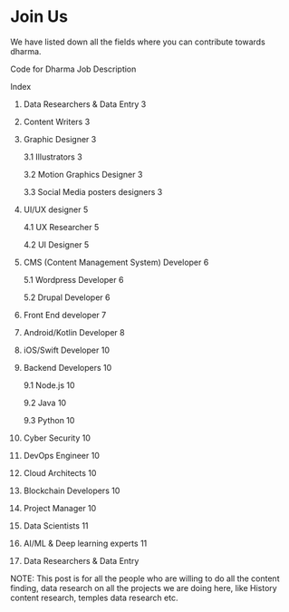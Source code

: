 # Join Us



We have listed down all the fields where you can contribute towards dharma.





Code for Dharma Job Description

Index

1. Data Researchers & Data Entry        3
2. Content Writers        3
3. Graphic Designer        3

   3.1 Illustrators        3

   3.2 Motion Graphics Designer        3

   3.3 Social Media posters designers        3

4. UI/UX designer        5

   4.1 UX Researcher        5

   4.2 UI Designer        5

5. CMS \(Content Management System\) Developer        6

   5.1 Wordpress Developer        6

   5.2 Drupal Developer        6

6. Front End developer        7
7. Android/Kotlin Developer        8
8. iOS/Swift Developer        10
9. Backend Developers        10

   9.1 Node.js        10

   9.2 Java        10

   9.3 Python        10

10. Cyber Security        10
11. DevOps Engineer        10
12. Cloud Architects        10
13. Blockchain Developers        10
14. Project Manager        10
15. Data Scientists        11
16. AI/ML & Deep learning experts        11
17. Data Researchers & Data Entry

NOTE: This post is for all the people who are willing to do all the content finding, data research on all the projects we are doing here, like History content research, temples data research etc.





